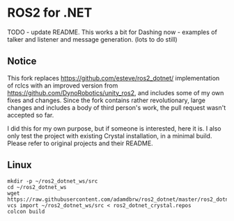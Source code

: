 ROS2 for .NET
=============

TODO - update README. This works a bit for Dashing now - examples of talker and listener and message generation. (lots to do still)

Notice
------

This fork replaces https://github.com/esteve/ros2_dotnet/ implementation of rclcs with an improved version from https://github.com/DynoRobotics/unity_ros2, and includes some of my own fixes and changes. Since the fork contains rather revolutionary, large changes and includes a body of third person's work, the pull request wasn't accepted so far.

I did this for my own purpose, but if someone is interested, here it is. I also only test the project with existing Crystal installation, in a minimal build. Please refer to original projects and their README.

Linux
-----

```
mkdir -p ~/ros2_dotnet_ws/src
cd ~/ros2_dotnet_ws
wget https://raw.githubusercontent.com/adamdbrw/ros2_dotnet/master/ros2_dotnet_crystal.repos
vcs import ~/ros2_dotnet_ws/src < ros2_dotnet_crystal.repos
colcon build

```
